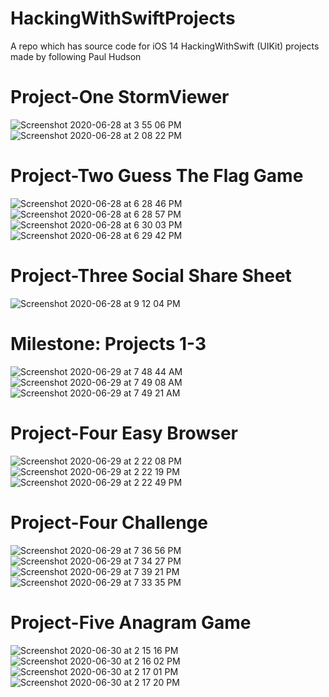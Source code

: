 # HackingWithSwiftProjects
A repo which has source code for iOS 14 HackingWithSwift (UIKit) projects made by following Paul Hudson

# Project-One StormViewer

![Screenshot 2020-06-28 at 3 55 06 PM](https://user-images.githubusercontent.com/51410810/85944942-f2802880-b957-11ea-84d8-1ac56ef86246.png)![Screenshot 2020-06-28 at 2 08 22 PM](https://user-images.githubusercontent.com/51410810/85944945-f57b1900-b957-11ea-9810-037349caebd4.png)


# Project-Two Guess The Flag Game

![Screenshot 2020-06-28 at 6 28 46 PM](https://user-images.githubusercontent.com/51410810/85948254-7d1f5280-b96d-11ea-9d76-e6de174a9a89.png)
![Screenshot 2020-06-28 at 6 28 57 PM](https://user-images.githubusercontent.com/51410810/85948257-801a4300-b96d-11ea-995c-789d91527504.png)
![Screenshot 2020-06-28 at 6 30 03 PM](https://user-images.githubusercontent.com/51410810/85948259-83153380-b96d-11ea-86b6-333d8be82cf3.png)
![Screenshot 2020-06-28 at 6 29 42 PM](https://user-images.githubusercontent.com/51410810/85948260-85778d80-b96d-11ea-9dac-33d030b87906.png)


# Project-Three Social Share Sheet

![Screenshot 2020-06-28 at 9 12 04 PM](https://user-images.githubusercontent.com/51410810/85951971-0e012880-b984-11ea-9fcb-7a7fbc26f2a6.png)

# Milestone: Projects 1-3

![Screenshot 2020-06-29 at 7 48 44 AM](https://user-images.githubusercontent.com/51410810/85966301-f6a25980-b9dc-11ea-8e7b-e73c87ed9ef9.png)
![Screenshot 2020-06-29 at 7 49 08 AM](https://user-images.githubusercontent.com/51410810/85966318-04f07580-b9dd-11ea-84c6-2ad875744091.png)
![Screenshot 2020-06-29 at 7 49 21 AM](https://user-images.githubusercontent.com/51410810/85966330-0cb01a00-b9dd-11ea-8178-05ed364e7235.png)

# Project-Four Easy Browser

![Screenshot 2020-06-29 at 2 22 08 PM](https://user-images.githubusercontent.com/51410810/85993506-13a64f00-ba14-11ea-8873-c858441810da.png)
![Screenshot 2020-06-29 at 2 22 19 PM](https://user-images.githubusercontent.com/51410810/85993513-16a13f80-ba14-11ea-8a5f-9a616697e30c.png)
![Screenshot 2020-06-29 at 2 22 49 PM](https://user-images.githubusercontent.com/51410810/85993621-36d0fe80-ba14-11ea-9afc-085da5e88eef.png)

# Project-Four Challenge

![Screenshot 2020-06-29 at 7 36 56 PM](https://user-images.githubusercontent.com/51410810/86016012-ec657700-ba3f-11ea-838c-30dfbf06d0de.png)
![Screenshot 2020-06-29 at 7 34 27 PM](https://user-images.githubusercontent.com/51410810/86016022-eec7d100-ba3f-11ea-9751-2f270a8d1869.png)
![Screenshot 2020-06-29 at 7 39 21 PM](https://user-images.githubusercontent.com/51410810/86016325-47976980-ba40-11ea-8a96-b6aaf462df2f.png)
![Screenshot 2020-06-29 at 7 33 35 PM](https://user-images.githubusercontent.com/51410810/86016035-f25b5800-ba3f-11ea-85da-877d6e87bf3a.png)

# Project-Five Anagram Game

![Screenshot 2020-06-30 at 2 15 16 PM](https://user-images.githubusercontent.com/51410810/86105321-cf32b600-badc-11ea-9cd5-94b23cd96a03.png)
![Screenshot 2020-06-30 at 2 16 02 PM](https://user-images.githubusercontent.com/51410810/86105324-d063e300-badc-11ea-8284-2a51a5b38902.png)
![Screenshot 2020-06-30 at 2 17 01 PM](https://user-images.githubusercontent.com/51410810/86105326-d1951000-badc-11ea-91ea-803acfe22171.png)
![Screenshot 2020-06-30 at 2 17 20 PM](https://user-images.githubusercontent.com/51410810/86105333-d35ed380-badc-11ea-8fce-b6fa5ca2c19f.png)

